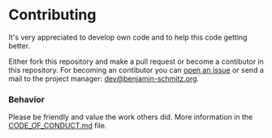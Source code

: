 # Contributing
It's very appreciated to develop own code and to help this code getting better.

Either fork this repository and make a pull request or become a contibutor in this repository. For becoming an contibutor you can [open an issue](https://github.com/bensofficial/StatusInformation/issues/new?assignees=bensofficial&labels=contributor+promotion&template=contributor_promotion.yml&title=%5BCONTRIBUTOR+PROMOTION%5D) or send a mail to the project manager: dev@benjamin-schmitz.org.

### Behavior
Please be friendly and value the work others did. More information in the [CODE_OF_CONDUCT.md](https://github.com/bensofficial/StatusInformation/blob/main/.github/CODE_OF_CONDUCT.md) file.
